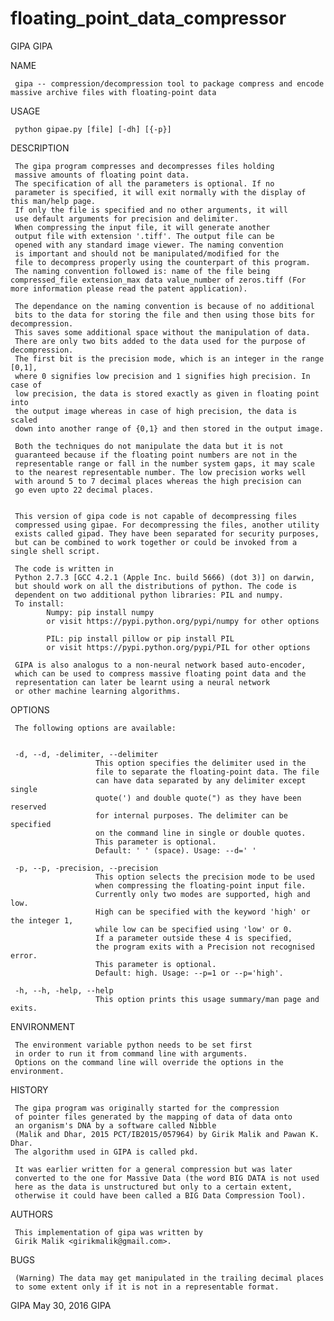 # floating_point_data_compressor
GIPA                                                                   GIPA   

NAME

     gipa -- compression/decompression tool to package compress and encode massive archive files with floating-point data
USAGE

     python gipae.py [file] [-dh] [{-p}] 
    
DESCRIPTION

     The gipa program compresses and decompresses files holding
     massive amounts of floating point data.  
     The specification of all the parameters is optional. If no 
     parameter is specified, it will exit normally with the display of this man/help page. 
     If only the file is specified and no other arguments, it will
     use default arguments for precision and delimiter. 
     When compressing the input file, it will generate another 
     output file with extension '.tiff'. The output file can be 
     opened with any standard image viewer. The naming convention
     is important and should not be manipulated/modified for the 
     file to decompress properly using the counterpart of this program. 
     The naming convention followed is: name of the file being compressed_file extension_max data value_number of zeros.tiff (For more information please read the patent application). 
     
     The dependance on the naming convention is because of no additional 
     bits to the data for storing the file and then using those bits for decompression. 
     This saves some additional space without the manipulation of data. 
     There are only two bits added to the data used for the purpose of decompression. 
     The first bit is the precision mode, which is an integer in the range [0,1], 
     where 0 signifies low precision and 1 signifies high precision. In case of 
     low precision, the data is stored exactly as given in floating point into 
     the output image whereas in case of high precision, the data is scaled 
     down into another range of {0,1} and then stored in the output image. 

     Both the techniques do not manipulate the data but it is not 
     guaranteed because if the floating point numbers are not in the
     representable range or fall in the number system gaps, it may scale
     to the nearest representable number. The low precision works well 
     with around 5 to 7 decimal places whereas the high precision can 
     go even upto 22 decimal places.


     This version of gipa code is not capable of decompressing files 
     compressed using gipae. For decompressing the files, another utility
     exists called gipad. They have been separated for security purposes, 
     but can be combined to work together or could be invoked from a single shell script.

     The code is written in 
     Python 2.7.3 [GCC 4.2.1 (Apple Inc. build 5666) (dot 3)] on darwin, 
     but should work on all the distributions of python. The code is 
     dependent on two additional python libraries: PIL and numpy.
     To install:
            Numpy: pip install numpy
            or visit https://pypi.python.org/pypi/numpy for other options

            PIL: pip install pillow or pip install PIL
            or visit https://pypi.python.org/pypi/PIL for other options
            
     GIPA is also analogus to a non-neural network based auto-encoder, 
     which can be used to compress massive floating point data and the 
     representation can later be learnt using a neural network 
     or other machine learning algorithms.

OPTIONS

     The following options are available:

     
     -d, --d, -delimiter, --delimiter 
                       This option specifies the delimiter used in the 
                       file to separate the floating-point data. The file 
                       can have data separated by any delimiter except single
                       quote(') and double quote(") as they have been reserved
                       for internal purposes. The delimiter can be specified
                       on the command line in single or double quotes. 
                       This parameter is optional. 
                       Default: ' ' (space). Usage: --d=' '

     -p, --p, -precision, --precision
                       This option selects the precision mode to be used 
                       when compressing the floating-point input file. 
                       Currently only two modes are supported, high and low. 
                       High can be specified with the keyword 'high' or the integer 1, 
                       while low can be specified using 'low' or 0. 
                       If a parameter outside these 4 is specified, 
                       the program exits with a Precision not recognised error. 
                       This parameter is optional. 
                       Default: high. Usage: --p=1 or --p='high'.

     -h, --h, -help, --help        
                       This option prints this usage summary/man page and exits.

ENVIRONMENT

     The environment variable python needs to be set first 
     in order to run it from command line with arguments. 
     Options on the command line will override the options in the environment.

HISTORY

     The gipa program was originally started for the compression 
     of pointer files generated by the mapping of data of data onto
     an organism's DNA by a software called Nibble 
     (Malik and Dhar, 2015 PCT/IB2015/057964) by Girik Malik and Pawan K. Dhar. 
     The algorithm used in GIPA is called pkd.

     It was earlier written for a general compression but was later
     converted to the one for Massive Data (the word BIG DATA is not used
     here as the data is unstructured but only to a certain extent, 
     otherwise it could have been called a BIG Data Compression Tool).
AUTHORS

     This implementation of gipa was written by 
     Girik Malik <girikmalik@gmail.com>.

BUGS

     (Warning) The data may get manipulated in the trailing decimal places
     to some extent only if it is not in a representable format.

GIPA                             May 30, 2016                            GIPA
